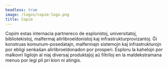 ```yaml
---
headless: true
image: /logos/copim-logo.png
title: Copim
---
```


Copim estas internacia partnereco de esploristoj, universitatoj, bibliotekistoj, malfermaj alirlibroeldonistoj kaj infrastrukturprovizantoj. Ĝi konstruas komunum-posedatajn, malfermajn sistemojn kaj infrastrukturojn por ebligi senkaŝan alirlibroeldonadon por prosperi. Esploru la kahelojn por malkovri ligilojn al niaj diversaj produktaĵoj aŭ filtriloj en la maldekstramana menuo por legi pli pri kion ni atingis.